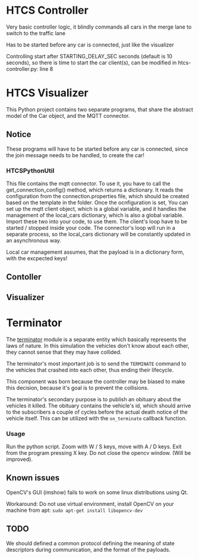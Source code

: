 # HTCS Controller

Very basic controller logic, it blindly commands all cars in the merge lane to switch to the traffic lane

Has to be started before any car is connected, just like the visualizer

Controlling start after STARTING_DELAY_SEC seconds (default is 10 seconds), so there is time to start the car client(s), can be modified in htcs-controller.py: line 8

# HTCS Visualizer

This Python project contains two separate programs, that share the abstract model of the Car object, and the MQTT connector.

## Notice

These programs will have to be started before any car is connected, since the join message needs to be handled, to create the car!

### HTCSPythonUtil

This file contains the mqtt connector. To use it, you have to call the get_connection_config() method, which returns a dictionary.
It reads the configuration from the connection.properties file, which should be created based on the template in the folder. Once the ocnfiguration is set, You can set up the mqtt client object, which is a global variable, and it handles the management of the local_cars dictionary, which is also a global variable. Import these two into your code, to use them. The client's loop have to be started / stopped inside your code. The connector's loop will run in a separate process, so the local_cars dictionary will be constantly updated in an asynchronous way.

Local car management assumes, that the payload is in a dictionary form, with the excpected keys!

## Contoller

## Visualizer

# Terminator

The [terminator](terminator.py) module is a separate entity which basically represents the laws of nature.
In this simulation the vehicles don't know about each other, they cannot sense that they may have collided.

The terminator's most important job is to send the `TERMINATE` command to the vehicles that crashed into each other,
thus ending their lifecycle.

This component was born because the controller may be biased to make this decision,
because it's goal is to prevent the collisions.

The terminator's secondary purpose is to publish an obituary about the vehicles it killed. The obituary contains
the vehicle's id, which should arrive to the subscribers a couple of cycles before the actual death notice
of the vehicle itself. This can be utilized with the `on_terminate` callback function.

### Usage

Run the python script. Zoom with W / S keys, move with A / D keys. Exit from the program pressing X key. Do not close the opencv window.
(Will be improved). 

## Known issues

OpenCV's GUI (imshow) fails to work on some linux distributions using Qt.

Workaround:
Do not use virtual environment, install OpenCV on your machine from apt:
`sudo apt-get install libopencv-dev`

## TODO

We should defined a common protocol defining the meaning of state descriptors during communication, and the format of the payloads.
